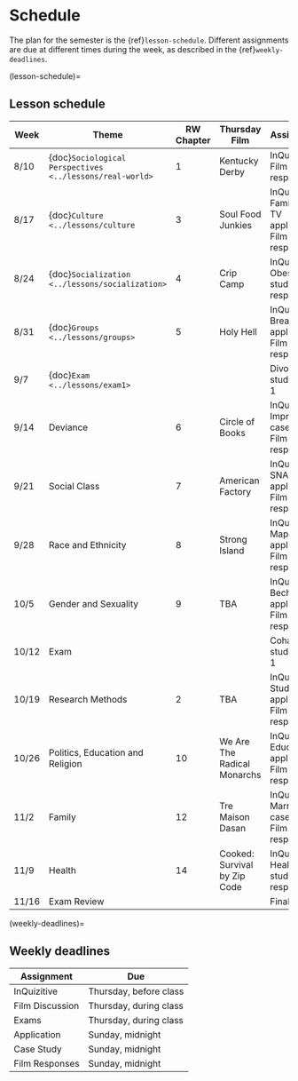 # Schedule

The plan for the semester is the {ref}`lesson-schedule`. Different assignments are due at different times during the week, as described in the {ref}`weekly-deadlines`.


(lesson-schedule)=
## Lesson schedule
| Week  | Theme                            | RW Chapter | Thursday Film              | Assignments                                            |
|-------|----------------------------------|------------|----------------------------|--------------------------------------------------------|
| 8/10  | {doc}`Sociological Perspectives  <../lessons/real-world>`        | 1          | Kentucky Derby         | InQuizitive; Film response      |
| 8/17  | {doc}`Culture  <../lessons/culture`                        | 3          | Soul Food Junkies  | InQuizitive; Families on TV application, Film response |
| 8/24  | {doc}`Socialization  <../lessons/socialization>`                  | 4          | Crip Camp  | InQuizitive; Obesity case study, Film response         |
| 8/31  | {doc}`Groups    <../lessons/groups>`                       | 5          | Holy Hell  | InQuizitive; Breaching application, , Film response       |
| 9/7   | {doc}`Exam   <../lessons/exam1>`                          |            |                            | Divorce case study; Exam 1                             |
| 9/14  | Deviance                         | 6          | Circle of Books  | InQuizitive; Imprisonment case study, Film response    |
| 9/21  | Social Class                     | 7          | American Factory  | InQuizitive; SNAP application, Film response           |
| 9/28  | Race and Ethnicity               | 8          | Strong Island  | InQuizitive; Map application, Film response            |
| 10/5  | Gender and Sexuality             | 9          | TBA  | InQuizitive; Bechdel application, Film response        |
| 10/12 | Exam                             |            |                            | Cohabit case study; Exam 1                             |
| 10/19 | Research Methods                 | 2          | TBA  | InQuizitive; Study Design application, Film response   |
| 10/26 | Politics, Education and Religion | 10         | We Are The Radical Monarchs  | InQuizitive; Education application, Film response      |
| 11/2  | Family                           | 12         | Tre Maison Dasan | InQuizitive; Marriage case study, Film response        |
| 11/9  | Health                           | 14         | Cooked: Survival by Zip Code | InQuizitive; Health case study, Film response          |
| 11/16 | Exam Review                      |            |                            | Final Exam                                             |

(weekly-deadlines)=
## Weekly deadlines

| Assignment      | Due                    |
|-----------------|------------------------|
| InQuizitive     | Thursday, before class     |
| Film Discussion | Thursday, during class |
| Exams           | Thursday, during class |
| Application     | Sunday, midnight       |
| Case Study      | Sunday, midnight       |
| Film Responses  | Sunday, midnight       |
